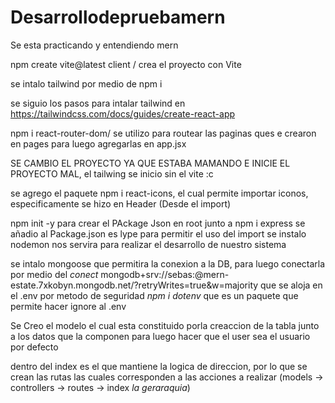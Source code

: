 # Desarrollodepruebamern
Se esta practicando y entendiendo mern

npm create vite@latest client / crea el proyecto con Vite

se intalo tailwind por medio de npm i

se siguio los pasos para intalar tailwind en https://tailwindcss.com/docs/guides/create-react-app 

npm i react-router-dom/ se utilizo para routear las paginas ques e crearon en pages para luego agregarlas en app.jsx

SE CAMBIO EL PROYECTO YA QUE ESTABA MAMANDO E INICIE EL PROYECTO MAL, el tailwing se inicio sin el vite :c

se agrego el paquete npm i react-icons, el cual permite importar iconos, especificamente se hizo en Header (Desde el import)

npm init -y para crear el PAckage Json en root junto a npm i express
se añadio al Package.json es lype para permitir el uso del import
se instalo nodemon nos servira para realizar el desarrollo de nuestro sistema

se intalo mongoose que permitira la conexion a la DB, para luego conectarla por medio del *conect* mongodb+srv://sebas:<password>@mern-estate.7xkobyn.mongodb.net/?retryWrites=true&w=majority que se aloja en el .env por metodo de seguridad *npm i dotenv* que es un paquete que permite hacer ignore al .env

Se Creo el modelo el cual esta constituido porla creaccion de la tabla junto a los datos que la componen para luego hacer que el user sea el usuario por defecto



dentro del index es el que mantiene la logica de direccion, por lo que se crean las rutas las cuales corresponden a las acciones a realizar (models -> controllers -> routes -> index *la geraraquia*)

